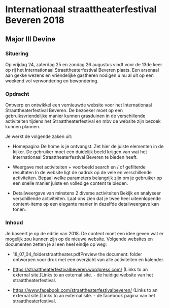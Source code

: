 # Internationaal straattheaterfestival Beveren 2018
## Major III Devine 

### Situering

Op vrijdag 24, zaterdag 25 en zondag 26 augustus vindt voor de 13de keer op rij het Internationaal Straattheaterfestival Beveren plaats. Een arsenaal aan gekke wezens en vriendelijke gastheren nodigen u nu al uit op een weekend vol verwondering en bewondering.

### Opdracht

Ontwerp en ontwikkel een vernieuwde website voor het Internationaal Straattheaterfestival Beveren. De bezoeker moet op een gebruiksvriendelijke manier kunnen grasduinen in de verschillende activiteiten tijdens het Straattheaterfestival en mbv de website zijn bezoek kunnen plannen.

Je werkt de volgende zaken uit:

* Homepagina
De home is je ontvangst. Zet hier de juiste elementen in de kijker. De gebruiker moet een duidelijk beeld krijgen van wat het Internationaal Straattheaterfestival Beveren te bieden heeft.

* Weergave met activiteiten + voorbeeld search en / of gefilterde resultaten
In de website ligt de nadruk op de vele en verschillende activiteiten. Bepaal welke parameters belangrijk zijn om je gebruiker op een snelle manier juiste en volledige content te bieden.

* Detailweergave van minstens 2 diverse activiteiten
Bekijk en analyseer verschillende activiteiten. Laat ons zien dat je twee heel uiteenlopende content-items op een elegante manier in dezelfde detailweergave kan tonen.


### Inhoud
Je baseert je op de editie van 2018. De content moet een idee geven wat er mogelijk zou kunnen zijn op de nieuwe website. Volgende websites en documenten zetten je al een heel eindje op weg:

* 18_07_04_folderstraattheater.pdfPreview the document: folder ontworpen voor druk met een overzicht van alle activiteiten en kalender.

* https://straattheaterfestivalbeveren.wordpress.com/ (Links to an external site.)Links to an external site. - de huidige website van het straattheaterfestival.

* https://www.facebook.com/straattheaterfestivalbeveren/ (Links to an external site.)Links to an external site. - de facebook pagina van het straattheaterfestival.
